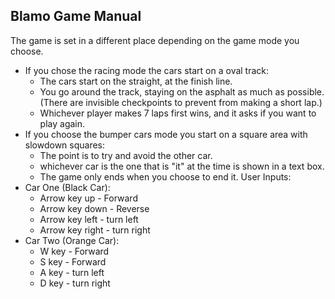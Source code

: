 ## Blamo Game Manual

The game is set in a different place depending on the game mode you choose.
* If you chose the racing mode the cars start on a oval track: 
  * The cars start on the straight, at the finish line.
  * You go around the track, staying on the asphalt as much as possible.(There are invisible checkpoints to prevent from making a short lap.)
  * Whichever player makes 7 laps first wins, and it asks if you want to play again.
* If you choose the bumper cars mode you start on a square area with slowdown squares:
  * The point is to try and avoid the other car.
  * whichever car is the one that is "it" at the time is shown in a text box.
  * The game only ends when you choose to end it. 
User Inputs:
 * Car One (Black Car):
   * Arrow key up - Forward
   * Arrow key down - Reverse
   * Arrow key left - turn left
   * Arrow key right - turn right
 * Car Two (Orange Car):
   * W key - Forward
   * S key - Forward
   * A key - turn left
   * D key - turn right
  
